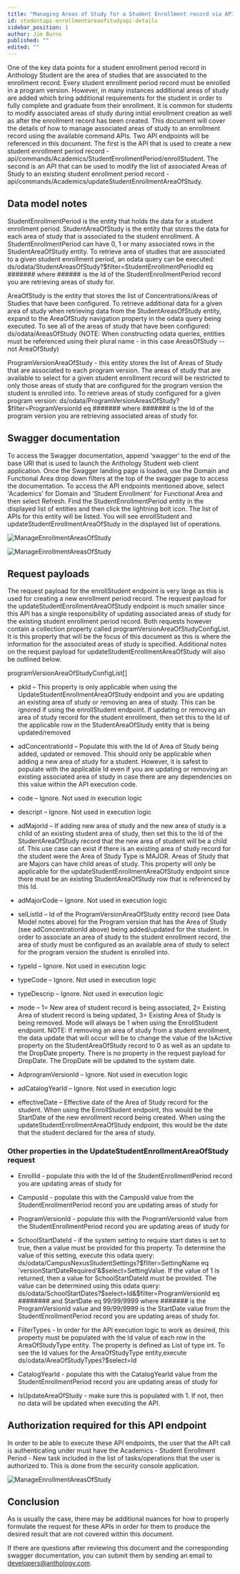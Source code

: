 ```yaml
---
title: "Managing Areas of Study for a Student Enrollment record via APIs"
id: studentapi-enrollmentareaofstudyapi-details
sidebar_position: 1
author: Jim Burns
published: ""
edited: ""
---
```


<VersioningTracker frontMatter={frontMatter}/>

One of the key data points for a student enrollment period record in Anthology Student are the area of studies that are associated to the enrollment record.  Every student enrollment period record must be enrolled in a program version.  However, in many instances additional areas of study are added which bring additional requirements for the student in order to fully complete and graduate from their enrollment. It is common for students to modify associated areas of study during initial enrollment creation as well as after the enrollment record has been created.  This document will cover the details of how to manage associated areas of study to an enrollment record using the available command APIs.  Two API endpoints will be referenced in this document.  The first is the API that is used to create a new student enrollment period record - api/commands/Academics/StudentEnrollmentPeriod/enrollStudent.  The second is an API that can be used to modify the list of associated Areas of Study to an existing student enrollment period record - api/commands/Academics/updateStudentEnrollmentAreaOfStudy.

## Data model notes

StudentEnrollmentPeriod is the entity that holds the data for a student enrollment period.  StudentAreaOfStudy is the entity that stores the data for each area of study that is associated to the student enrollment.   A StudentEnrollmentPeriod can have 0, 1 or many associated rows in the StudentAreaOfStudy entity.  To retrieve area of studies that are associated to a given student enrollment period, an odata query can be executed:   ds/odata/StudentAreasOfStudy?$filter=StudentEnrollmentPeriodId eq #######  where ###### is the Id of the StudentEnrollmentPeriod record you are retrieving areas of study for. 

AreaOfStudy is the entity that stores the list of Concentrations/Areas of Studies that have been configured. To retrieve additional data for a given area of study when retrieving data from the StudentAreasOfStudy entity, expand to the AreaOfStudy navigation property in the odata query being executed. To see all of the areas of study that have been configured:  ds/odata/AreasOfStudy (NOTE: When constructing odata queries, entities must be referenced using their plural name - in this case AreasOfStudy -- not AreaOfStudy)

ProgramVersionAreaOfStudy - this entity stores the list of Areas of Study that are associated to each program version.  The areas of study that are available to select for a given student enrollment record will be restricted to only those areas of study that are configured for the program version the student is enrolled into.  To retrieve areas of study configured for a given program version: ds/odata/ProgramVersionAreasOfStudy?$filter=ProgramVersionId eq ####### where ####### is the Id of the program version you are retrieving associated areas of study for.

## Swagger documentation

To access the Swagger documentation, append 'swagger' to the end of the base URI that is used to launch the Anthology Student web client application.  Once the Swagger landing page is loaded, use the Domain and Functional Area drop down filters at the top of the swagger page to access the documentation.  To access the API endpoints mentioned above, select 'Academics' for Domain and 'Student Enrollment' for Functional Area and then select Refresh.  Find the StudentEnrollmentPeriod entity in the displayed list of entities and then click the lightning bolt icon.  The list of APIs for this entity will be listed.  You will see enrollStudent and updateStudentEnrollmentAreaOfStudy in the displayed list of operations.

![ManageEnrollmentAreasOfStudy](/assets/img/ManageEnrollmentAreasOfStudy1.png)

![ManageEnrollmentAreasOfStudy](/assets/img/ManageEnrollmentAreasOfStudy2.png)

## Request payloads

The request payload for the enrollStudent endpoint is very large as this is used for creating a new enrollment period record.  The request payload for the updateStudentEnrollmentAreaOfStudy endpoint is much smaller since this API has a single responsibility of updating associated areas of study for the existing student enrollment period record.  Both requests however contain a collection property called programVersionAreaOfStudyConfigList.  It is this property that will be the focus of this document as this is where the information for the associated areas of study is specified.  Additional notes on the request payload for updateStudentEnrollmentAreaOfStudy will also be outlined below.

programVersionAreaOfStudyConfigList[]

-  pkId – This property is only applicable when using the UpdateStudentEnrollmentAreaOfStudy endpoint and you are updating an existing area of study or removing an area of study.  This can be ignored if using the enrollStudent endpoint.  If updating or removing an area of study record for the student enrollment, then set this to the Id of the applicable row in the 	 StudentAreaOfStudy entity that is being updated/removed

-  adConcentrationId – Populate this with the Id of Area of Study being added, updated or removed.  This should only be applicable when adding a new area of study for a student. However, it is safest to populate with the applicable Id even if you are updating or removing an existing associated area of study in case there are any dependencies on this value within the API execution code.

-  code – Ignore.  Not used in execution logic

-  descript – Ignore.  Not used in execution logic

-  adMajorId – If adding new area of study and the new area of study is a child of an existing student area of study, then set this to the Id of the StudentAreaOfStudy record that the new area of student will be a child of.  This use case can exist if there is an existing area of study record for the student were the Area of Study Type is MAJOR.  Areas of Study that are Majors can have child areas of study.  This property will only be applicable for the updateStudentEnrollmentAreaOfStudy endpoint since there must be an existing StudentAreaOfStudy row that is referenced by this Id.

-  adMajorCode – Ignore.  Not used in execution logic

-  selListId – Id of the ProgramVersionAreaOfStudy entity record (see Data Model notes above) for the Program version that has the Area of Study (see adConcentrationId above) being added/updated for the student. In order to associate an area of study to the student enrollment record, the area of study must be configured as an available area of study to select for the program version the student is enrolled into.

-  typeId – Ignore. Not used in execution logic

-  typeCode – Ignore.  Not used in execution logic

-  typeDescrip – Ignore. Not used in execution logic

-  mode – 1= New area of student record is being associated,  2= Existing Area of student record is being updated,  3= Existing Area of Study is being removed.     Mode will always be 1 when using the EnrollStudent endpoint.   NOTE:  If removing an area of study from a student enrollment, the data update that will occur will be to change the value of the IsActive property on the StudentAreaOfStudy record to 0 as well as an update to the DropDate property.  There is no property in the request payload for DropDate.  The DropDate will be updated to the system date.

-  AdprogramVersionId – Ignore. Not used in execution logic

-  adCatalogYearId – Ignore.  Not used in execution logic

-  effectiveDate – Effective date of the Area of Study record for the student.  When using the EnrollStudent endpoint, this would be the StartDate of the new enrollment record being created.  When using the updateStudentEnrollmentAreaOfStudy endpoint, this would be the date that the student declared for the area of study.

### Other properties in the UpdateStudentEnrollmentAreaOfStudy request

- EnrollId - populate this with the Id of the StudentEnrollmentPeriod record you are updating areas of study for

- CampusId - populate this with the CampusId value from the StudentEnrollmentPeriod record you are updating areas of study for

- ProgramVersionId - populate this with the ProgramVersionId value from the StudentEnrollmentPeriod record you are updating areas of study for

- SchoolStartDateId - if the system setting to require start dates is set to true, then a value must be provided for this property.  To determine the value of this setting, execute this odata query:  ds/odata/CampusNexusStudentSettings?$filter=SettingName eq 'versionStartDateRequired'&$select=SettingValue.  If the value of 1 is returned, then a value for SchoolStartDateId must be provided.  The value can be determined using this odata query:  ds/odata/SchoolStartDates?$select=Id&$filter=ProgramVersionId eq ######## and StartDate eq 99/99/9999 where ####### is the ProgramVersionId value and 99/99/9999 is the StartDate value from the StudentEnrollmentPeriod record you are updating areas of study for.

- FilterTypes - In order for the API execution logic to work as desired, this property must be populated with the Id value of each row in the AreaOfStudyType entity. The property is defined as List of type int.  To see the Id values for the AreaOfStudyType entity,execute ds/odata/AreaOfStudyTypes?$select=Id 

- CatalogYearId - populate this with the CatalogYearId value from the StudentEnrollmentPeriod record you are updating areas of study for
 
- IsUpdateAreaOfStudy - make sure this is populated with 1.  If not, then no data will be updated when executing the API.


## Authorization required for this API endpoint

In order to be able to execute these API endpoints, the user that the API call is authenticating under must have the Academics - Student Enrollment Period - New task included in the list of tasks/operations that the user is authorized to.  This is done from the security console application.

![ManageEnrollmentAreasOfStudy](/assets/img/ManageEnrollmentAreasOfStudy3.png)

## Conclusion

As is usually the case, there may be additional nuances for how to properly formulate the request for these APIs in order for them to produce the desired result that are not covered within this document.  

If there are questions after reviewing this document and the corresponding swagger documentation, you can submit them by sending an email to developers@anthology.com.

<AuthorBox frontMatter={frontMatter}/>